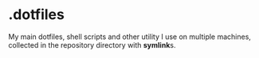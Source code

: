 # .dotfiles

My main dotfiles, shell scripts and other utility I use on multiple machines, collected in the repository directory with **symlink**s.
